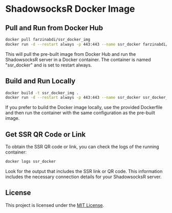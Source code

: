 
# ShadowsocksR Docker Image

## Pull and Run from Docker Hub

```bash
docker pull farzinabdi/ssr_docker_img
docker run -d --restart always -p 443:443 --name ssr_docker farzinabdi/ssr_docker_img:latest
```

This will pull the pre-built image from Docker Hub and run the ShadowsocksR server in a Docker container. The container is named "ssr_docker" and is set to restart always.

## Build and Run Locally

```bash
docker build -t ssr_docker_img .
docker run -d --restart always -p 443:443 --name ssr_docker ssr_docker_img
```

If you prefer to build the Docker image locally, use the provided Dockerfile and then run the container with the same configuration as the pre-built image.

## Get SSR QR Code or Link

To obtain the SSR QR code or link, you can check the logs of the running container:

```bash
docker logs ssr_docker
```

Look for the output that includes the SSR link or QR code. This information includes the necessary connection details for your ShadowsocksR server.

## License

This project is licensed under the [MIT License](LICENSE).
```
